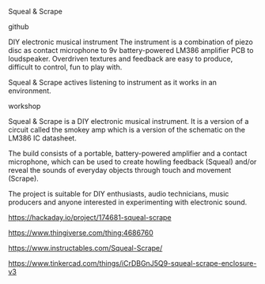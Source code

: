 Squeal & Scrape

github

DIY electronic musical instrument The instrument is a combination of piezo disc as contact microphone to 9v battery-powered LM386 amplifier PCB to loudspeaker. Overdriven textures and feedback are easy to produce, difficult to control, fun to play with.

Squeal & Scrape actives listening to instrument as it works in an environment.

workshop

Squeal & Scrape is a DIY electronic musical instrument. It is a version of a circuit called the smokey amp which is a version of the schematic on the LM386 IC datasheet.

The build consists of a portable, battery-powered amplifier and a contact microphone, which can be used to create howling feedback (Squeal) and/or reveal the sounds of everyday objects through touch and movement (Scrape).

The project is suitable for DIY enthusiasts, audio technicians, music producers and anyone interested in experimenting with electronic sound.  

https://hackaday.io/project/174681-squeal-scrape

https://www.thingiverse.com/thing:4686760

https://www.instructables.com/Squeal-Scrape/

https://www.tinkercad.com/things/iCrDBGnJ5Q9-squeal-scrape-enclosure-v3
